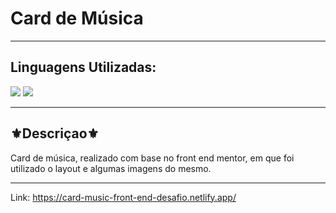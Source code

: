 <h1>Card de Música</h1>
<hr>
<h2>Linguagens Utilizadas:</h2>

<div style="display: inline_block">
  <img src="https://img.shields.io/badge/HTML5-E34F26?style=for-the-badge&logo=html5&logoColor=white"></img> 
  <img src="https://img.shields.io/badge/CSS3-1572B6?style=for-the-badge&logo=css3&logoColor=white"></img>
 
</div>



<hr>
<h2>⚜️Descriçao⚜️</h2>
<p>Card de música, realizado com base no front end mentor, em que foi utilizado o layout e algumas imagens do mesmo.</p>

<hr>

Link: https://card-music-front-end-desafio.netlify.app/

